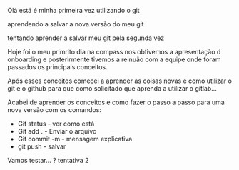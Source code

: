 Olá está é minha primeira vez utilizando o git

aprendendo a salvar a nova versão do meu git

tentando aprender a salvar meu git pela segunda vez

Hoje foi o meu primrito dia na compass nos obtivemos a apresentação d onboarding e posterirmente
tivemos a reinuão com a equipe onde foram passados os principais conceitos.

Após esses conceitos comecei a aprender as coisas novas e como utilizar o git e o github para que como solicitado
que aprenda a utilizar o gitlab...

Acabei de aprender os conceitos e como fazer o passo a passo para uma nova versão com os comandos:

- Git status - ver como está
- Git add . - Enviar o arquivo 
- Git commit -m - mensagem explicativa 
- git push - salvar 

Vamos testar... ? tentativa 2
